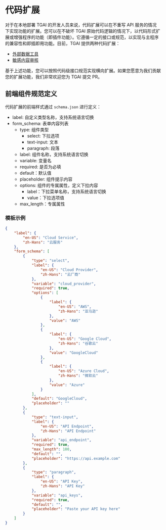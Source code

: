 # 代码扩展

对于在本地部署 TGAI 的开发人员来说，代码扩展可以在不重写 API 服务的情况下实现功能的扩展。您可以在不破坏 TGAI 原始代码逻辑的情况下，以代码形式扩展或增强程序的功能（即插件功能）。它遵循一定的接口或规范，以实现与主程序的兼容性和即插即用功能。目前，TGAI 提供两种代码扩展：

* [外部数据工具](external-data-tool "mention")
* [敏感内容审核](moderation "mention")

基于上述功能，您可以按照代码级接口规范实现横向扩展。如果您愿意为我们贡献您的扩展功能，我们非常欢迎您为 TGAI 提交 PR。

## 前端组件规范定义

代码扩展的前端样式通过 `schema.json` 进行定义：

* label: 自定义类型名称，支持系统语言切换
* form_schema: 表单内容列表
  * type: 组件类型
    * select: 下拉选项
    * text-input: 文本
    * paragraph: 段落
  * label: 组件名称，支持系统语言切换
  * variable: 变量名
  * required: 是否为必填
  * default：默认值
  * placeholder: 组件提示内容
  * options: 组件的专属属性，定义下拉内容
    * label：下拉菜单名称，支持系统语言切换
    * value：下拉选项值
  * max_length：专属属性

### 模板示例

```json
{
    "label": {
        "en-US": "Cloud Service",
        "zh-Hans": "云服务"
    },
    "form_schema": [
        {
            "type": "select",
            "label": {
                "en-US": "Cloud Provider",
                "zh-Hans": "云厂商"
            },
            "variable": "cloud_provider",
            "required": true,
            "options": [
                {
                    "label": {
                        "en-US": "AWS",
                        "zh-Hans": "亚马逊"
                    },
                    "value": "AWS"
                },
                {
                    "label": {
                        "en-US": "Google Cloud",
                        "zh-Hans": "谷歌云"
                    },
                    "value": "GoogleCloud"
                },
                {
                    "label": {
                        "en-US": "Azure Cloud",
                        "zh-Hans": "微软云"
                    },
                    "value": "Azure"
                }
            ],
            "default": "GoogleCloud",
            "placeholder": ""
        },
        {
            "type": "text-input",
            "label": {
                "en-US": "API Endpoint",
                "zh-Hans": "API Endpoint"
            },
            "variable": "api_endpoint",
            "required": true,
            "max_length": 100,
            "default": "",
            "placeholder": "https://api.example.com"
        },
        {
            "type": "paragraph",
            "label": {
                "en-US": "API Key",
                "zh-Hans": "API Key"
            },
            "variable": "api_keys",
            "required": true,
            "default": "",
            "placeholder": "Paste your API key here"
        }
    ]
}
```